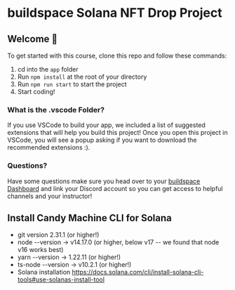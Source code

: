 # buildspace Solana NFT Drop Project

## Welcome 👋

To get started with this course, clone this repo and follow these commands:

1. cd into the `app` folder
2. Run `npm install` at the root of your directory
3. Run `npm run start` to start the project
4. Start coding!

### What is the .vscode Folder?

If you use VSCode to build your app, we included a list of suggested extensions that will help you build this project! Once you open this project in VSCode, you will see a popup asking if you want to download the recommended extensions :).

### Questions?

Have some questions make sure you head over to your [buildspace Dashboard](https://app.buildspace.so/projects/CO77556be5-25e9-49dd-a799-91a2fc29520e) and link your Discord account so you can get access to helpful channels and your instructor!

## Install Candy Machine CLI for Solana

- git version 2.31.1 (or higher!)
- node --version -> v14.17.0 (or higher, below v17 -- we found that node v16 works best)
- yarn --version -> 1.22.11 (or higher!)
- ts-node --version -> v10.2.1 (or higher!)
- Solana installation <https://docs.solana.com/cli/install-solana-cli-tools#use-solanas-install-tool>
